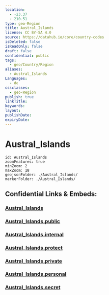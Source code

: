```yaml
---
location:
  - -23.37
  - 210.51
type: geo-Region
title: Austral_Islands
license: CC BY-SA 4.0
source: https://datahub.io/core/country-codes
isDeleted: false
isReadOnly: false
draft: false
confidential: public
tags:
  - geo/Country/Region
aliases:
  - Austral_Islands
Languages:
  - de
cssclasses:
  - geo-Region
publish: true
linkTitle:
keywords:
layout:
publishDate:
expiryDate:
---
```


# Austral_Islands

```leaflet
id: Austral_Islands
zoomFeatures: true 
minZoom: 2 
maxZoom: 18
geojsonFolder: ./Austral_Islands/
markerFolder: ./Austral_Islands/
```


## Confidential Links & Embeds: 

### [Austral_Islands](/_Standards/Earth/Continent/Oceania/Polynesia/French_Polynesia/Divisions~French_Polynesia/Austral_Islands.md) 

### [Austral_Islands.public](/_public/Earth/Continent/Oceania/Polynesia/French_Polynesia/Divisions~French_Polynesia/Austral_Islands.public.md) 

### [Austral_Islands.internal](/_internal/Earth/Continent/Oceania/Polynesia/French_Polynesia/Divisions~French_Polynesia/Austral_Islands.internal.md) 

### [Austral_Islands.protect](/_protect/Earth/Continent/Oceania/Polynesia/French_Polynesia/Divisions~French_Polynesia/Austral_Islands.protect.md) 

### [Austral_Islands.private](/_private/Earth/Continent/Oceania/Polynesia/French_Polynesia/Divisions~French_Polynesia/Austral_Islands.private.md) 

### [Austral_Islands.personal](/_personal/Earth/Continent/Oceania/Polynesia/French_Polynesia/Divisions~French_Polynesia/Austral_Islands.personal.md) 

### [Austral_Islands.secret](/_secret/Earth/Continent/Oceania/Polynesia/French_Polynesia/Divisions~French_Polynesia/Austral_Islands.secret.md)

